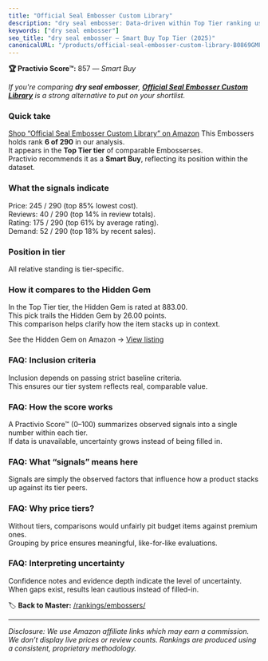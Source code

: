 ```yaml
---
title: "Official Seal Embosser Custom Library"
description: "dry seal embosser: Data-driven within Top Tier ranking using the Practivio Score™. Positioned by quality, value, demand, findability, momentum."
keywords: ["dry seal embosser"]
seo_title: "dry seal embosser — Smart Buy Top Tier (2025)"
canonicalURL: "/products/official-seal-embosser-custom-library-B0869GMFQS/"
---
```


**🏆 Practivio Score™:** 857 — _Smart Buy_


*If you're comparing **dry seal embosser**, **[Official Seal Embosser Custom Library](https://www.amazon.com/dp/B0869GMFQS?tag=practivio-20)** is a strong alternative to put on your shortlist.*
### Quick take
[Shop “Official Seal Embosser Custom Library” on Amazon](https://www.amazon.com/dp/B0869GMFQS?tag=practivio-20)
This Embossers holds rank **6 of 290** in our analysis.  
It appears in the **Top Tier tier** of comparable Embosserses.  
Practivio recommends it as a **Smart Buy**, reflecting its position within the dataset.

### What the signals indicate
Price: 245 / 290 (top 85% lowest cost).  
Reviews: 40 / 290 (top 14% in review totals).  
Rating: 175 / 290 (top 61% by average rating).  
Demand: 52 / 290 (top 18% by recent sales).

### Position in tier
All relative standing is tier-specific.

### How it compares to the Hidden Gem
In the Top Tier tier, the Hidden Gem is rated at 883.00.  
This pick trails the Hidden Gem by 26.00 points.  
This comparison helps clarify how the item stacks up in context.  

See the Hidden Gem on Amazon → [View listing](https://www.amazon.com/dp/B07H97H9RQ?tag=practivio-20)

### FAQ: Inclusion criteria
Inclusion depends on passing strict baseline criteria.  
This ensures our tier system reflects real, comparable value.

### FAQ: How the score works
A Practivio Score™ (0–100) summarizes observed signals into a single number within each tier.  
If data is unavailable, uncertainty grows instead of being filled in.

### FAQ: What “signals” means here
Signals are simply the observed factors that influence how a product stacks up against its tier peers.

### FAQ: Why price tiers?
Without tiers, comparisons would unfairly pit budget items against premium ones.  
Grouping by price ensures meaningful, like-for-like evaluations.

### FAQ: Interpreting uncertainty
Confidence notes and evidence depth indicate the level of uncertainty.  
When gaps exist, results lean cautious instead of filled-in.


🏷️ **Back to Master:** [/rankings/embossers/](/rankings/embossers/)

---
_Disclosure: We use Amazon affiliate links which may earn a commission. We don’t display live prices or review counts. Rankings are produced using a consistent, proprietary methodology._
